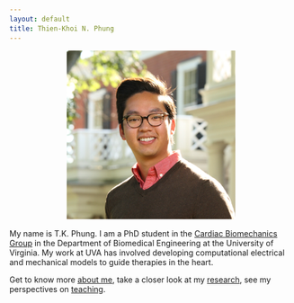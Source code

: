 ```yaml
---
layout: default
title: Thien-Khoi N. Phung
---
```


<center><img src="/assets/img/headshot.jpg" width="300" height="300"></center>

My name is T.K. Phung. I am a PhD student in the [Cardiac Biomechanics Group](http://www.bme.virginia.edu/holmes/) in the Department of Biomedical Engineering at the University of Virginia. My work at UVA has involved developing computational electrical and mechanical models to guide therapies in the heart.

Get to know more [about me](/about_me.html), take a closer look at my [research](/research.html), see my perspectives on [teaching](/teaching.html).
